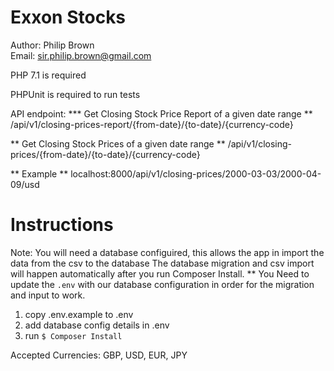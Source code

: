 # Exxon Stocks

Author: Philip Brown \
Email: sir.philip.brown@gmail.com

PHP 7.1 is required 

PHPUnit is required to run tests

API endpoint:
 *** Get Closing Stock Price Report of a given date range **
  /api/v1/closing-prices-report/{from-date}/{to-date}/{currency-code}
  
 ** Get Closing Stock Prices of a given date range **
  /api/v1/closing-prices/{from-date}/{to-date}/{currency-code}
  
 ** Example **
  localhost:8000/api/v1/closing-prices/2000-03-03/2000-04-09/usd

# Instructions

Note: You will need a database configuired, this allows the app in import the data from the csv to the database
The database migration and csv import will happen automatically after you run Composer Install. ** You Need to update the `.env` with our database configuration in order for the migration and input to work. 

1) copy .env.example to .env
2) add database config details in .env
3) run `$ Composer Install`

Accepted Currencies: GBP, USD, EUR, JPY

